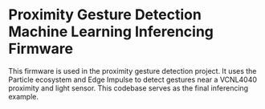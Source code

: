 # Proximity Gesture Detection Machine Learning Inferencing Firmware
This firmware is used in the proximity gesture detection project. It uses the Particle ecosystem and Edge Impulse to detect gestures near a VCNL4040 proximity and light sensor. This codebase serves as the final inferencing example.